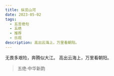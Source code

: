 ```yaml
---
title: 纵览山河
date: 2023-05-02
tags:
  - 五言绝句
  - 五绝
  - 推荐
  - 乐观
description: 高出云海上，万里看朝阳。
---
```


无畏多艰险，奔腾似大江。
高出云海上，万里看朝阳。

> 五绝·中华新韵